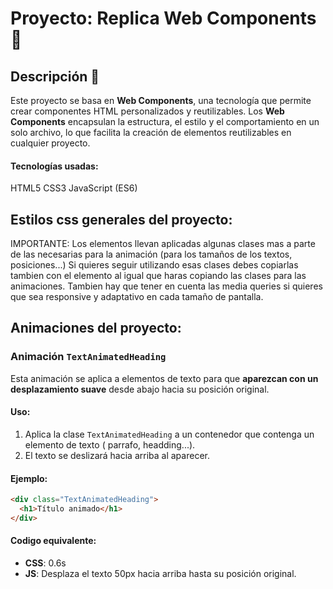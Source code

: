 # Proyecto: Replica Web Components 🚀

## Descripción 📝

Este proyecto se basa en **Web Components**, una tecnología que permite crear componentes HTML personalizados y reutilizables. Los **Web Components** encapsulan la estructura, el estilo y el comportamiento en un solo archivo, lo que facilita la creación de elementos reutilizables en cualquier proyecto.

#### Tecnologías usadas:

HTML5
CSS3
JavaScript (ES6)

## Estilos css generales del proyecto:

IMPORTANTE: Los elementos llevan aplicadas algunas clases mas a parte de las necesarias para la animación (para los tamaños de los textos, posiciones...) Si quieres seguir utilizando esas clases debes copiarlas tambien con el elemento al igual que haras copiando las clases para las animaciones.
Tambien hay que tener en cuenta las media queries si quieres que sea responsive y adaptativo en cada tamaño de pantalla.

## Animaciones del proyecto:

### Animación `TextAnimatedHeading`

Esta animación se aplica a elementos de texto para que **aparezcan con un desplazamiento suave** desde abajo hacia su posición original.

#### Uso:

1. Aplica la clase `TextAnimatedHeading` a un contenedor que contenga un elemento de texto ( parrafo, headding...).
2. El texto se deslizará hacia arriba al aparecer.

#### Ejemplo:

```html
<div class="TextAnimatedHeading">
  <h1>Título animado</h1>
</div>
```

#### Codigo equivalente:

- **CSS**: 0.6s
- **JS**: Desplaza el texto 50px hacia arriba hasta su posición original.
